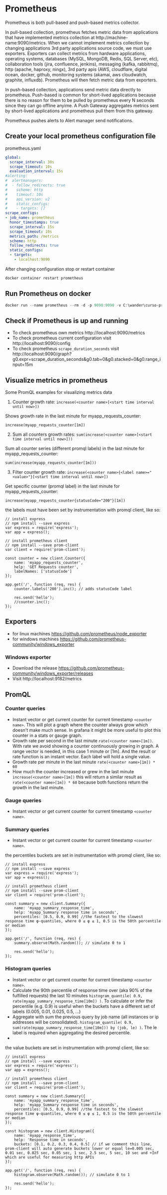 # Prometheus

Prometheus is both pull-based and push-based metrics collector. 

In pull-based collection, prometheus fetches metric data from applications that have implemented metrics collection at http://machine-name:9090/metrics. When we cannot implement metrics collection by changing applications 3rd party applications source code, we must use exporters. Exporters can collect metrics from hardware applications, operating systems, databases (MySQL, MongoDB, Redis, SQL Server, etc), collaboration tools (jira, confluence, jenkins), messaging (kafka, rabbitmq), http (apache, haproxy, ningx), 3rd party apis (AWS, cloudflare, digital ocean, docker, github, monitoring systems (akamai, aws cloudwatch, graphite, influxdb). Prometheus will then fetch metric data from exporters.

In push-based collection, applications send metric data directly to prometheus. Push-based is common for short-lived applications because there is no reason for them to be pulled by prometheus every N seconds since they can go offline anyime. A Push Gateway aggregates metrics sent by short-lived applications and prometheus pull them from this gateway.

Prometheus pushes alerts to Alert manager send notifications.

## Create your local prometheus configuration file

prometheus.yaml

```yaml
global:
  scrape_interval: 30s
  scrape_timeout: 10s
  evaluation_interval: 15s
#alerting:
#  alertmanagers:
#  - follow_redirects: true
#    scheme: http
#    timeout: 10s
#    api_version: v2
#    static_configs:
#    - targets: []
scrape_configs:
- job_name: prometheus
  honor_timestamps: true
  scrape_interval: 15s
  scrape_timeout: 10s
  metrics_path: /metrics
  scheme: http
  follow_redirects: true
  static_configs:
  - targets:
    - localhost:9090
```
After changing configuration stop or restart container
```powershell
docker container restart prometheus
```

## Run Prometheus on docker
```powershell
docker run --name prometheus --rm -d -p 9090:9090 -v C:\wander\curso-prometheus\prometheus.yml:/etc/prometheus/prometheus.yml prom/prometheus
```

## Check if Prometheus is up and running

- To check prometheus own metrics http://localhost:9090/metrics
- To check prometheus current configuration visit http://localhost:9090/config
- To check prometheus `scrape_duration_seconds` visit http://localhost:9090/graph?g0.expr=scrape_duration_seconds&g0.tab=0&g0.stacked=0&g0.range_input=15m

## Visualize metrics in prometheus

Some PromQL examples for visualizing metrics data

1) Counter growth rate: `increase(<counter name>[<start time interval until now>])`

Shows growth rate in the last minute for myapp_requests_counter:
```promql
increase(myapp_requests_counter[1m])
```

2) Sum all counters growth rates: `sum(increase(<counter name>[<start time interval until now>]))`

Sum all counter series (different promql labels) in the last minute for myapp_requests_counter:
```promql
sum(increase(myapp_requests_counter[1m]))
```

3) Filter counter growth rate: `increase(<counter name>{<label name>="<value>"}[<start time interval until now>])`

Get specific counter (promql label) in the last minute for myapp_requests_counter:
```promql
increase(myapp_requests_counter{statusCode="200"}[1m])
```
the labels must have been set by instrumentation with promql client, like so:
```node
// install express
// npm install --save express
var express = require('express');
var app = express();

// install prometheus client 
// npm install --save prom-client
var client = require('prom-client');

const counter = new client.Counter({
    name: 'myapp_requests_counter',
    help: 'GET Requests counter',
    labelNames: ['statusCode']
});

app.get('/', function (req, res) {
    counter.labels('200').inc(); // adds statusCode label
    
    res.send('hello');
    //counter.inc();
});
```

## Exporters

- for linux machines https://github.com/prometheus/node_exporter
- for windows machines https://github.com/prometheus-community/windows_exporter

### Windows exporter

- Download the release https://github.com/prometheus-community/windows_exporter/releases
- Visit http://localhost:9182/metrics

## PromQL

### Counter queries

- Instant vector or get current counter for current timestamp `<counter name>`. This will plot a graph where the counter always grow which doesn't make much sense. In grafana it might be more useful to plot this counter in a stats or gauge graph.
- Growth rate per second in the last minute `rate(<counter name>[1m])`. With rate we avoid showing a counter continuously growing in graph. A range vector is needed, in this case 1 minute or [1m]. And the result or rate function is an instant vector. Each label will hold a single value.
- Growth rate per minute in the last minute `rate(<counter name>[1m]) * 60`
- How much the counter increased or grew in the last minute `increase(<counter name>[1m])` this will return a similar result as `rate(<counter name>[1m]) * 60` because both functions return the growth in the last minute.

### Gauge queries

- Instant vector or get current counter for current timestamp `<counter name>`.

### Summary queries

- Instant vector or get current counter for current timestamp `<counter name>`.

the percentiles buckets are set in instrumentation with promql client, like so:
```node
// install express
// npm install --save express
var express = require('express');
var app = express();

// install prometheus client 
// npm install --save prom-client
var client = require('prom-client');

const summary = new client.Summary({
    name: 'myapp_summary_response_time',
    help: 'myapp_Summary response time in seconds',
    percentiles: [0.5, 0.9, 0.99] //the fastest to the slowest response time φ-quantiles, where 0 ≤ φ ≤ 1, 0.5 is the 50th percentile or median
});

app.get('/', function (req, res) {
    summary.observe(Math.random()); // simulate 0 to 1
    
    res.send('hello');
});
```

### Histogram queries

- Instant vector or get current counter for current timestamp `<counter name>`.
- Calculate the 90th percentile of response time over (aka 90% of the fulfilled requests) the last 10 minutes `histogram_quantile( 0.9, rate(myapp_summary_response_time[10m]) )`. To calculate or infer the percentile (e.g. 0.9) is useful when the buckets have a different set of labels (0.005, 0.01, 0.025, 0.5, ...) 
- Aggregate with sum the previous query by job name (all instances or ip addresses will be consolidated). `histogram_quantile( 0.9, sum(rate(myapp_summary_response_time[10m])) by (job, le) )`. The le label is required when aggregating the desired percentile.
- 
the value buckets are set in instrumentation with promql client, like so:
```node
// install express
// npm install --save express
var express = require('express');
var app = express();

// install prometheus client 
// npm install --save prom-client
var client = require('prom-client');

const summary = new client.Summary({
    name: 'myapp_summary_response_time',
    help: 'myapp_Summary response time in seconds',
    percentiles: [0.5, 0.9, 0.99] //the fastest to the slowest response time φ-quantiles, where 0 ≤ φ ≤ 1, 0.5 is the 50th percentile or median
});

const histogram = new client.Histogram({
    name: 'myapp_response_time',
    help: 'Response time in seconds',
    buckets: [0.1, 0.2, 0.3, 0.4, 0.5] // if we comment this line, prom-client will auto generate buckets lower or equal le=0.005 sec, 0.01 sec, 0.025 sec, 0.05 sec, 1 sec, 2.5 sec, 5 sec, 10 sec and +Inf which are useful for measuring http APIs
});

app.get('/', function (req, res) {
    histogram.observe(Math.random()); // simulate 0 to 1
    
    res.send('hello');
});
```

